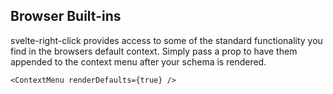 ## Browser Built-ins

svelte-right-click provides access to some of the standard functionality you find in the browsers default context. Simply pass a prop to have them appended to the context menu after your schema is rendered.

```svelte
<ContextMenu renderDefaults={true} />
```
